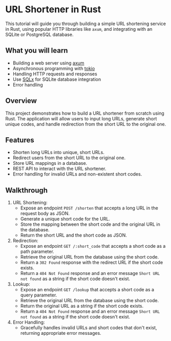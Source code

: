 # URL Shortener in Rust

This tutorial will guide you through building a simple URL shortening service in Rust, using popular HTTP libraries like `axum`, and integrating with an SQLite or PostgreSQL database.

## What you will learn

- Building a web server using [axum](https://github.com/tokio-rs/axum)
- Asynchronous programming with [tokio](https://tokio.rs/)
- Handling HTTP requests and responses
- Use [SQLx](https://github.com/launchbadge/sqlx) for SQLite database integration
- Error handling

## Overview

This project demonstrates how to build a URL shortener from scratch using Rust. The application will allow users to input long URLs, generate short unique codes, and handle redirection from the short URL to the original one.

## Features

- Shorten long URLs into unique, short URLs.
- Redirect users from the short URL to the original one.
- Store URL mappings in a database.
- REST API to interact with the URL shortener.
- Error handling for invalid URLs and non-existent short codes.

## Walkthrough

1. URL Shortening:
    - Expose an endpoint `POST /shorten` that accepts a long URL in the request body as JSON.
    - Generate a unique short code for the URL.
    - Store the mapping between the short code and the original URL in the database.
    - Return the short URL and the short code as JSON.
2. Redirection:
    - Expose an endpoint `GET /:short_code` that accepts a short code as a path parameter.
    - Retrieve the original URL from the database using the short code.
    - Return a `302 Found` response with the redirect URL if the short code exists.
    - Return a `404 Not Found` response and an error message `Short URL not found` as a string if the short code doesn't exist.
3. Lookup:
    - Expose an endpoint `GET /lookup` that accepts a short code as a query parameter.
    - Retrieve the original URL from the database using the short code.
    - Return the original URL as a string if the short code exists.
    - Return a `404 Not Found` response and an error message `Short URL not found` as a string if the short code doesn't exist.
4. Error Handling:
    - Gracefully handles invalid URLs and short codes that don't exist, returning appropriate error messages.
